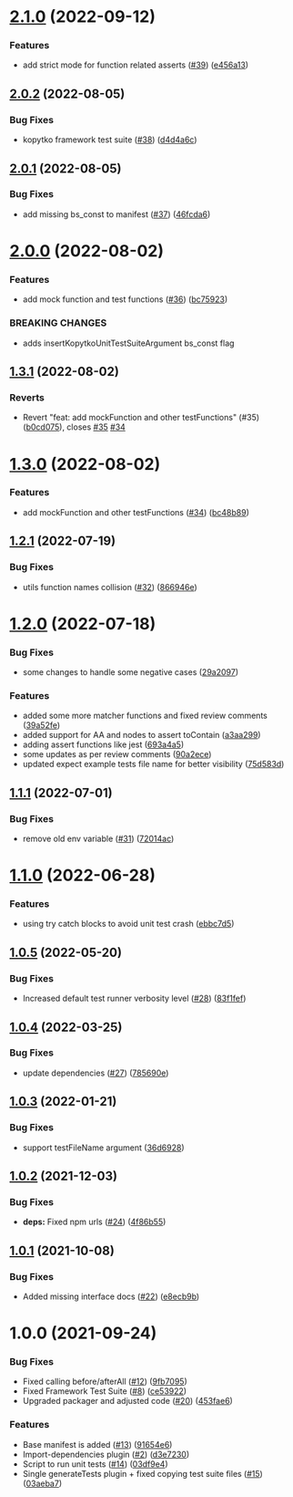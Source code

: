 # [2.1.0](https://github.com/getndazn/kopytko-unit-testing-framework/compare/v2.0.2...v2.1.0) (2022-09-12)


### Features

* add strict mode for function related asserts ([#39](https://github.com/getndazn/kopytko-unit-testing-framework/issues/39)) ([e456a13](https://github.com/getndazn/kopytko-unit-testing-framework/commit/e456a1328a5aa95834fc80cf9b729658e8a53594))

## [2.0.2](https://github.com/getndazn/kopytko-unit-testing-framework/compare/v2.0.1...v2.0.2) (2022-08-05)


### Bug Fixes

* kopytko framework test suite ([#38](https://github.com/getndazn/kopytko-unit-testing-framework/issues/38)) ([d4d4a6c](https://github.com/getndazn/kopytko-unit-testing-framework/commit/d4d4a6c46810f2b8c009cc074e502a02c162d7ff))

## [2.0.1](https://github.com/getndazn/kopytko-unit-testing-framework/compare/v2.0.0...v2.0.1) (2022-08-05)


### Bug Fixes

* add missing bs_const to manifest ([#37](https://github.com/getndazn/kopytko-unit-testing-framework/issues/37)) ([46fcda6](https://github.com/getndazn/kopytko-unit-testing-framework/commit/46fcda64d1c19867692a1e9afe272f9437cbaef1))

# [2.0.0](https://github.com/getndazn/kopytko-unit-testing-framework/compare/v1.3.1...v2.0.0) (2022-08-02)


### Features

* add mock function and test functions ([#36](https://github.com/getndazn/kopytko-unit-testing-framework/issues/36)) ([bc75923](https://github.com/getndazn/kopytko-unit-testing-framework/commit/bc75923996f6f5b92400e81797a313595a59f337))


### BREAKING CHANGES

* adds insertKopytkoUnitTestSuiteArgument bs_const flag

## [1.3.1](https://github.com/getndazn/kopytko-unit-testing-framework/compare/v1.3.0...v1.3.1) (2022-08-02)


### Reverts

* Revert "feat: add mockFunction and other testFunctions" (#35) ([b0cd075](https://github.com/getndazn/kopytko-unit-testing-framework/commit/b0cd075f8bcc49bcf1860a4c18fb09b61571e55a)), closes [#35](https://github.com/getndazn/kopytko-unit-testing-framework/issues/35) [#34](https://github.com/getndazn/kopytko-unit-testing-framework/issues/34)

# [1.3.0](https://github.com/getndazn/kopytko-unit-testing-framework/compare/v1.2.1...v1.3.0) (2022-08-02)


### Features

* add mockFunction and other testFunctions ([#34](https://github.com/getndazn/kopytko-unit-testing-framework/issues/34)) ([bc48b89](https://github.com/getndazn/kopytko-unit-testing-framework/commit/bc48b8999724f927e02cee77949c780f3f50cfd2))

## [1.2.1](https://github.com/getndazn/kopytko-unit-testing-framework/compare/v1.2.0...v1.2.1) (2022-07-19)


### Bug Fixes

* utils function names collision ([#32](https://github.com/getndazn/kopytko-unit-testing-framework/issues/32)) ([866946e](https://github.com/getndazn/kopytko-unit-testing-framework/commit/866946e11f52bdf194971d8a73c3a3b1d3e63216))

# [1.2.0](https://github.com/getndazn/kopytko-unit-testing-framework/compare/v1.1.1...v1.2.0) (2022-07-18)


### Bug Fixes

* some changes to handle some negative cases ([29a2097](https://github.com/getndazn/kopytko-unit-testing-framework/commit/29a20976543375c7ef5fb2f1132f48c0e4225a77))


### Features

* added some more matcher functions and fixed review comments ([39a52fe](https://github.com/getndazn/kopytko-unit-testing-framework/commit/39a52fe3598d41a380234933dff6283b81370126))
* added support for AA and nodes to assert toContain ([a3aa299](https://github.com/getndazn/kopytko-unit-testing-framework/commit/a3aa299a8f6789bf1d80f78174cc480362a3b1d2))
* adding assert functions like jest ([693a4a5](https://github.com/getndazn/kopytko-unit-testing-framework/commit/693a4a547a16c275bf2d1bc26118d0a6fa105565))
* some updates as per review comments ([90a2ece](https://github.com/getndazn/kopytko-unit-testing-framework/commit/90a2ece160d6043c05d5c4c2bd2cde7b1069c4a9))
* updated expect example tests file name for better visibility ([75d583d](https://github.com/getndazn/kopytko-unit-testing-framework/commit/75d583d8668f38221f157811e24984cc860d8624))

## [1.1.1](https://github.com/getndazn/kopytko-unit-testing-framework/compare/v1.1.0...v1.1.1) (2022-07-01)


### Bug Fixes

* remove old env variable ([#31](https://github.com/getndazn/kopytko-unit-testing-framework/issues/31)) ([72014ac](https://github.com/getndazn/kopytko-unit-testing-framework/commit/72014ac7ad5d8799d1a6aab68e0c49bdbcccab4e))

# [1.1.0](https://github.com/getndazn/kopytko-unit-testing-framework/compare/v1.0.5...v1.1.0) (2022-06-28)


### Features

* using try catch blocks to avoid unit test crash ([ebbc7d5](https://github.com/getndazn/kopytko-unit-testing-framework/commit/ebbc7d58480ea4c95a55bbac598258e2cddf7049))

## [1.0.5](https://github.com/getndazn/kopytko-unit-testing-framework/compare/v1.0.4...v1.0.5) (2022-05-20)


### Bug Fixes

* Increased default test runner verbosity level ([#28](https://github.com/getndazn/kopytko-unit-testing-framework/issues/28)) ([83f1fef](https://github.com/getndazn/kopytko-unit-testing-framework/commit/83f1fefad38cb704bca5a339a599fdcd30a4154f))

## [1.0.4](https://github.com/getndazn/kopytko-unit-testing-framework/compare/v1.0.3...v1.0.4) (2022-03-25)


### Bug Fixes

* update dependencies ([#27](https://github.com/getndazn/kopytko-unit-testing-framework/issues/27)) ([785690e](https://github.com/getndazn/kopytko-unit-testing-framework/commit/785690ed409df2e2bccb09d9893741ab935896d3))

## [1.0.3](https://github.com/getndazn/kopytko-unit-testing-framework/compare/v1.0.2...v1.0.3) (2022-01-21)


### Bug Fixes

* support testFileName argument ([36d6928](https://github.com/getndazn/kopytko-unit-testing-framework/commit/36d6928e952c85fbdad04680add59c91ea7bf9a7))

## [1.0.2](https://github.com/getndazn/kopytko-unit-testing-framework/compare/v1.0.1...v1.0.2) (2021-12-03)


### Bug Fixes

* **deps:** Fixed npm urls ([#24](https://github.com/getndazn/kopytko-unit-testing-framework/issues/24)) ([4f86b55](https://github.com/getndazn/kopytko-unit-testing-framework/commit/4f86b550708c5d7da0a2656b045bf71774de9f82))

## [1.0.1](https://github.com/getndazn/kopytko-unit-testing-framework/compare/v1.0.0...v1.0.1) (2021-10-08)


### Bug Fixes

* Added missing interface docs ([#22](https://github.com/getndazn/kopytko-unit-testing-framework/issues/22)) ([e8ecb9b](https://github.com/getndazn/kopytko-unit-testing-framework/commit/e8ecb9b679392e9f15e7d2a178fe23b18424e506))

# 1.0.0 (2021-09-24)


### Bug Fixes

* Fixed calling before/afterAll ([#12](https://github.com/getndazn/kopytko-unit-testing-framework/issues/12)) ([9fb7095](https://github.com/getndazn/kopytko-unit-testing-framework/commit/9fb70954538680c09aeb7946818f2bd1e82d0ed4))
* Fixed Framework Test Suite ([#8](https://github.com/getndazn/kopytko-unit-testing-framework/issues/8)) ([ce53922](https://github.com/getndazn/kopytko-unit-testing-framework/commit/ce5392222d30c6b1ee49439c40937ab41cc3017d))
* Upgraded packager and adjusted code ([#20](https://github.com/getndazn/kopytko-unit-testing-framework/issues/20)) ([453fae6](https://github.com/getndazn/kopytko-unit-testing-framework/commit/453fae6d26ca2cb78bb67b5a8c0620ca41a747c5))


### Features

* Base manifest is added ([#13](https://github.com/getndazn/kopytko-unit-testing-framework/issues/13)) ([91654e6](https://github.com/getndazn/kopytko-unit-testing-framework/commit/91654e638e4c614c884a731ccb9c30e0ffd2d094))
* Import-dependencies plugin ([#2](https://github.com/getndazn/kopytko-unit-testing-framework/issues/2)) ([d3e7230](https://github.com/getndazn/kopytko-unit-testing-framework/commit/d3e72308a95d6bcf263a61f241b3b9a6704d084b))
* Script to run unit tests ([#14](https://github.com/getndazn/kopytko-unit-testing-framework/issues/14)) ([03df9e4](https://github.com/getndazn/kopytko-unit-testing-framework/commit/03df9e4a4335dfc2be6256610de92b5908de29bf))
* Single generateTests plugin + fixed copying test suite files ([#15](https://github.com/getndazn/kopytko-unit-testing-framework/issues/15)) ([03aeba7](https://github.com/getndazn/kopytko-unit-testing-framework/commit/03aeba71eb959d1a06503de94dac40554955c8aa))
